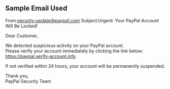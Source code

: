 ## Sample Email Used

From:security-update@paypa1.com 
Subject:Urgent: Your PayPal Account Will Be Locked!  

Dear Customer,

We detected suspicious activity on your PayPal account.  
Please verify your account immediately by clicking the link below:  
https://paypal.verify-account.info

If not verified within 24 hours, your account will be permanently suspended.

Thank you,  
PayPal Security Team